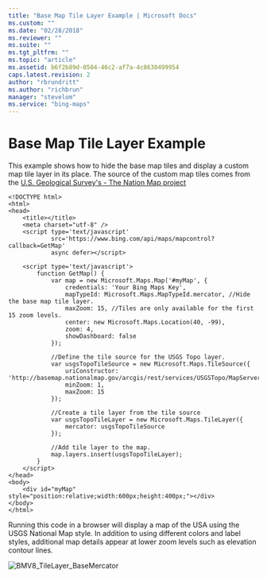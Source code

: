 ```yaml
---
title: "Base Map Tile Layer Example | Microsoft Docs"
ms.custom: ""
ms.date: "02/28/2018"
ms.reviewer: ""
ms.suite: ""
ms.tgt_pltfrm: ""
ms.topic: "article"
ms.assetid: b6f2b89d-0504-46c2-af7a-4c8630499954
caps.latest.revision: 2
author: "rbrundritt"
ms.author: "richbrun"
manager: "stevelom"
ms.service: "bing-maps"
---
```

# Base Map Tile Layer Example
This example shows how to hide the base map tiles and display a custom map tile layer in its place. The source of the custom map tiles comes from the [ U.S. Geological Survey's - The Nation Map project](http://viewer.nationalmap.gov/help/HowTo.htm)

```
<!DOCTYPE html>
<html>
<head>
    <title></title>
    <meta charset="utf-8" />
    <script type='text/javascript'
            src='https://www.bing.com/api/maps/mapcontrol?callback=GetMap'
            async defer></script>

    <script type='text/javascript'>
        function GetMap() {
            var map = new Microsoft.Maps.Map('#myMap', {
                credentials: 'Your Bing Maps Key',
                mapTypeId: Microsoft.Maps.MapTypeId.mercator, //Hide the base map tile layer.
                maxZoom: 15, //Tiles are only available for the first 15 zoom levels.
                center: new Microsoft.Maps.Location(40, -99),
                zoom: 4,
                showDashboard: false 
            });

            //Define the tile source for the USGS Topo layer.
            var usgsTopoTileSource = new Microsoft.Maps.TileSource({
                uriConstructor: 'http://basemap.nationalmap.gov/arcgis/rest/services/USGSTopo/MapServer/tile/{zoom}/{y}/{x}',
                minZoom: 1,
                maxZoom: 15
            });

            //Create a tile layer from the tile source
            var usgsTopoTileLayer = new Microsoft.Maps.TileLayer({
                mercator: usgsTopoTileSource
            });

            //Add tile layer to the map.
            map.layers.insert(usgsTopoTileLayer);
        }
    </script>
</head>
<body>
    <div id="myMap" style="position:relative;width:600px;height:400px;"></div>
</body>
</html>
```

Running this code in a browser will display a map of the USA using the USGS National Map style. In addition to using different colors and label styles, additional map details appear at lower zoom levels such as elevation contour lines.

![BMV8_TileLayer_BaseMercator](..//media/bmv8-tilelayer-basemercator.PNG)
